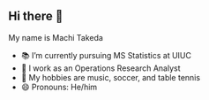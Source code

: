 ## Hi there 👋

My name is Machi Takeda

- 📚 I’m currently pursuing MS Statistics at UIUC
- 💼 I work as an Operations Research Analyst
- 🤩 My hobbies are music, soccer, and table tennis
- 😄 Pronouns: He/him
